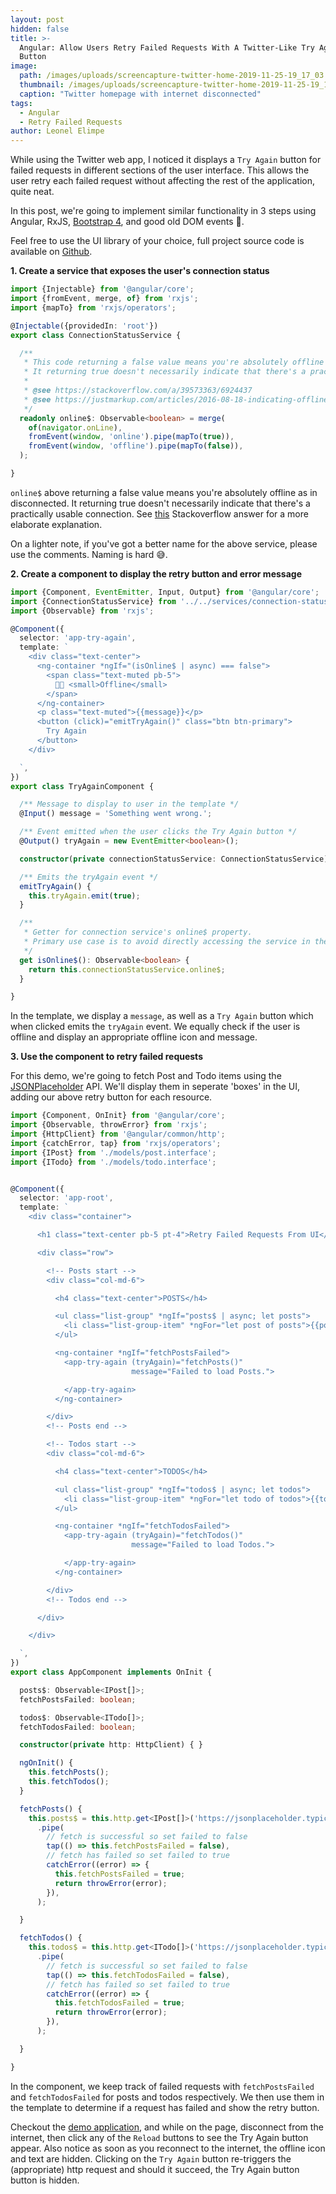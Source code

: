 ```yaml
---
layout: post
hidden: false
title: >-
  Angular: Allow Users Retry Failed Requests With A Twitter-Like Try Again
  Button
image: 
  path: /images/uploads/screencapture-twitter-home-2019-11-25-19_17_03.png
  thumbnail: /images/uploads/screencapture-twitter-home-2019-11-25-19_17_03.png
  caption: "Twitter homepage with internet disconnected"
tags:
  - Angular
  - Retry Failed Requests
author: Leonel Elimpe
---
```

While using the Twitter web app, I noticed it displays a `Try Again` button for failed requests in different sections of the user interface. This allows the user retry each failed request without affecting the rest of the application, quite neat.

In this post, we're going to implement similar functionality in 3 steps using Angular, RxJS, [Bootstrap 4](https://getbootstrap.com/), and good old DOM events 🙂.

Feel free to use the UI library of your choice, full project source code is available on [Github](https://github.com/leonelngande/angular-retry-failed-requests-from-ui).

**1. Create a service that exposes the user's connection status** 

```typescript
import {Injectable} from '@angular/core';
import {fromEvent, merge, of} from 'rxjs';
import {mapTo} from 'rxjs/operators';

@Injectable({providedIn: 'root'})
export class ConnectionStatusService {

  /**
   * This code returning a false value means you're absolutely offline as in disconnected.
   * It returning true doesn't necessarily indicate that there's a practically usable connection.
   *
   * @see https://stackoverflow.com/a/39573363/6924437
   * @see https://justmarkup.com/articles/2016-08-18-indicating-offline/
   */
  readonly online$: Observable<boolean> = merge(
    of(navigator.onLine),
    fromEvent(window, 'online').pipe(mapTo(true)),
    fromEvent(window, 'offline').pipe(mapTo(false)),
  );

}
```

`online$` above returning a false value means you're absolutely offline as in disconnected. It returning true doesn't necessarily indicate that there's a practically usable connection. See [this](https://stackoverflow.com/a/39573363/6924437) Stackoverflow answer for a more elaborate explanation.

On a lighter note, if you've got a better name for the above service, please use the comments. Naming is hard 😅.

**2. Create a component to display the retry button and error message** 

```typescript
import {Component, EventEmitter, Input, Output} from '@angular/core';
import {ConnectionStatusService} from '../../services/connection-status.service';
import {Observable} from 'rxjs';

@Component({
  selector: 'app-try-again',
  template: `
    <div class="text-center">
      <ng-container *ngIf="(isOnline$ | async) === false">
        <span class="text-muted pb-5">
          📶🚫 <small>Offline</small>
        </span>
      </ng-container>
      <p class="text-muted">{{message}}</p>
      <button (click)="emitTryAgain()" class="btn btn-primary">
        Try Again
      </button>
    </div>

  `,
})
export class TryAgainComponent {

  /** Message to display to user in the template */
  @Input() message = 'Something went wrong.';

  /** Event emitted when the user clicks the Try Again button */
  @Output() tryAgain = new EventEmitter<boolean>();

  constructor(private connectionStatusService: ConnectionStatusService) { }

  /** Emits the tryAgain event */
  emitTryAgain() {
    this.tryAgain.emit(true);
  }

  /**
   * Getter for connection service's online$ property.
   * Primary use case is to avoid directly accessing the service in the template.
   */
  get isOnline$(): Observable<boolean> {
    return this.connectionStatusService.online$;
  }

}
```

In the template, we display a `message`, as well as a `Try Again` button which when clicked emits the `tryAgain` event. We equally check if the user is offline and display an appropriate offline icon and message. 

**3. Use the component to retry failed requests** 

For this demo, we're going to fetch Post and Todo items using the [JSONPlaceholder](https://jsonplaceholder.typicode.com/guide.html) API. We'll display them in seperate 'boxes' in the UI, adding our above retry button for each resource.

```typescript
import {Component, OnInit} from '@angular/core';
import {Observable, throwError} from 'rxjs';
import {HttpClient} from '@angular/common/http';
import {catchError, tap} from 'rxjs/operators';
import {IPost} from './models/post.interface';
import {ITodo} from './models/todo.interface';


@Component({
  selector: 'app-root',
  template: `
    <div class="container">

      <h1 class="text-center pb-5 pt-4">Retry Failed Requests From UI</h1>

      <div class="row">

        <!-- Posts start -->
        <div class="col-md-6">

          <h4 class="text-center">POSTS</h4>

          <ul class="list-group" *ngIf="posts$ | async; let posts">
            <li class="list-group-item" *ngFor="let post of posts">{{post.title}}</li>
          </ul>

          <ng-container *ngIf="fetchPostsFailed">
            <app-try-again (tryAgain)="fetchPosts()"
                           message="Failed to load Posts.">

            </app-try-again>
          </ng-container>

        </div>
        <!-- Posts end -->

        <!-- Todos start -->
        <div class="col-md-6">

          <h4 class="text-center">TODOS</h4>

          <ul class="list-group" *ngIf="todos$ | async; let todos">
            <li class="list-group-item" *ngFor="let todo of todos">{{todo.title}}</li>
          </ul>

          <ng-container *ngIf="fetchTodosFailed">
            <app-try-again (tryAgain)="fetchTodos()"
                           message="Failed to load Todos.">

            </app-try-again>
          </ng-container>

        </div>
        <!-- Todos end -->

      </div>

    </div>

  `,
})
export class AppComponent implements OnInit {

  posts$: Observable<IPost[]>;
  fetchPostsFailed: boolean;

  todos$: Observable<ITodo[]>;
  fetchTodosFailed: boolean;

  constructor(private http: HttpClient) { }

  ngOnInit() {
    this.fetchPosts();
    this.fetchTodos();
  }

  fetchPosts() {
    this.posts$ = this.http.get<IPost[]>('https://jsonplaceholder.typicode.com/posts')
      .pipe(
        // fetch is successful so set failed to false
        tap(() => this.fetchPostsFailed = false),
        // fetch has failed so set failed to true
        catchError((error) => {
          this.fetchPostsFailed = true;
          return throwError(error);
        }),
      );

  }

  fetchTodos() {
    this.todos$ = this.http.get<ITodo[]>('https://jsonplaceholder.typicode.com/todos')
      .pipe(
        // fetch is successful so set failed to false
        tap(() => this.fetchTodosFailed = false),
        // fetch has failed so set failed to true
        catchError((error) => {
          this.fetchTodosFailed = true;
          return throwError(error);
        }),
      );

  }

}
```

In the component, we keep track of failed requests with `fetchPostsFailed` and `fetchTodosFailed` for posts and todos respectively. We then use them in the template to determine if a request has failed and show the retry button.

Checkout the [demo application](https://leonelngande.github.io/angular-retry-failed-requests-from-ui/), and while on the page, disconnect from the internet, then click any of the `Reload` buttons to see the Try Again button appear. Also notice as soon as you reconnect to the internet, the offline icon and text are hidden. Clicking on the `Try Again` button re-triggers the (appropriate) http request and should it succeed, the Try Again button button is hidden.
